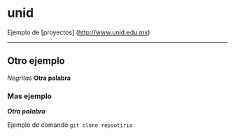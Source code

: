 # unid
Ejemplo de [proyectos] (http://www.unid.edu.mx)

<hr>

## Otro ejemplo
*Negritas*
**Otra palabra**

### Mas ejemplo
***Otra palabra***

Ejemplo de comando `git clone repsotirio`
